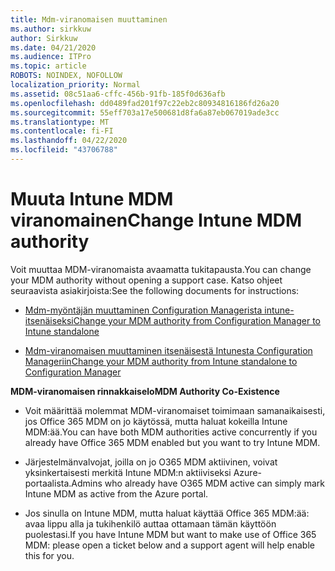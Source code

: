 ```yaml
---
title: Mdm-viranomaisen muuttaminen
ms.author: sirkkuw
author: Sirkkuw
ms.date: 04/21/2020
ms.audience: ITPro
ms.topic: article
ROBOTS: NOINDEX, NOFOLLOW
localization_priority: Normal
ms.assetid: 08c51aa6-cffc-456b-91fb-185f0d636afb
ms.openlocfilehash: dd0489fad201f97c22eb2c80934816186fd26a20
ms.sourcegitcommit: 55eff703a17e500681d8fa6a87eb067019ade3cc
ms.translationtype: MT
ms.contentlocale: fi-FI
ms.lasthandoff: 04/22/2020
ms.locfileid: "43706788"
---
```

# <a name="change-intune-mdm-authority"></a><span data-ttu-id="5d042-102">Muuta Intune MDM viranomainen</span><span class="sxs-lookup"><span data-stu-id="5d042-102">Change Intune MDM authority</span></span>

<span data-ttu-id="5d042-103">Voit muuttaa MDM-viranomaista avaamatta tukitapausta.</span><span class="sxs-lookup"><span data-stu-id="5d042-103">You can change your MDM authority without opening a support case.</span></span> <span data-ttu-id="5d042-104">Katso ohjeet seuraavista asiakirjoista:</span><span class="sxs-lookup"><span data-stu-id="5d042-104">See the following documents for instructions:</span></span>
  
- [<span data-ttu-id="5d042-105">Mdm-myöntäjän muuttaminen Configuration Managerista intune-itsenäiseksi</span><span class="sxs-lookup"><span data-stu-id="5d042-105">Change your MDM authority from Configuration Manager to Intune standalone</span></span>](https://docs.microsoft.com/configmgr/mdm/deploy-use/migrate-change-mdm-authority)
    
- [<span data-ttu-id="5d042-106">Mdm-viranomaisen muuttaminen itsenäisestä Intunesta Configuration Manageriin</span><span class="sxs-lookup"><span data-stu-id="5d042-106">Change your MDM authority from Intune standalone to Configuration Manager</span></span>](https://docs.microsoft.com/configmgr/mdm/deploy-use/change-mdm-authority)
    
 <span data-ttu-id="5d042-107">**MDM-viranomaisen rinnakkaiselo**</span><span class="sxs-lookup"><span data-stu-id="5d042-107">**MDM Authority Co-Existence**</span></span>
  
- <span data-ttu-id="5d042-108">Voit määrittää molemmat MDM-viranomaiset toimimaan samanaikaisesti, jos Office 365 MDM on jo käytössä, mutta haluat kokeilla Intune MDM:ää.</span><span class="sxs-lookup"><span data-stu-id="5d042-108">You can have both MDM authorities active concurrently if you already have Office 365 MDM enabled but you want to try Intune MDM.</span></span>
    
- <span data-ttu-id="5d042-109">Järjestelmänvalvojat, joilla on jo O365 MDM aktiivinen, voivat yksinkertaisesti merkitä Intune MDM:n aktiiviseksi Azure-portaalista.</span><span class="sxs-lookup"><span data-stu-id="5d042-109">Admins who already have O365 MDM active can simply mark Intune MDM as active from the Azure portal.</span></span>
    
- <span data-ttu-id="5d042-110">Jos sinulla on Intune MDM, mutta haluat käyttää Office 365 MDM:ää: avaa lippu alla ja tukihenkilö auttaa ottamaan tämän käyttöön puolestasi.</span><span class="sxs-lookup"><span data-stu-id="5d042-110">If you have Intune MDM but want to make use of Office 365 MDM: please open a ticket below and a support agent will help enable this for you.</span></span>
    

